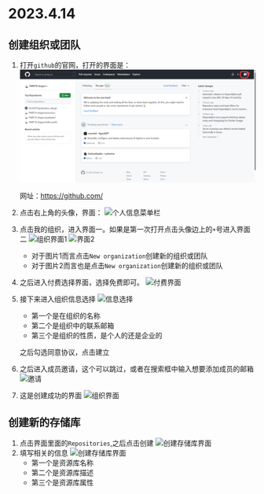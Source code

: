 # 2023.4.14

## 创建组织或团队

1. 打开`github`的官网，打开的界面是：
 ![个人界面](https://github.com/FMRT19-dragon/graduate1/blob/main/%E4%B8%AA%E4%BA%BA%E7%95%8C%E9%9D%A2.png)
  
   网址：<https://github.com/>
2. 点击右上角的头像，界面：
![个人信息菜单栏](D:\桌面文件\picture\个人信息菜单栏.png)
3. 点击我的组织，进入界面一。如果是第一次打开点击头像边上的`+`号进入界面二
 ![组织界面1](D:\桌面文件\picture\组织界面1.png)
 ![界面2](D:\桌面文件\picture\界面2.png)

    * 对于图片1而言点击`New organization`创建新的组织或团队
    * 对于图片2而言也是点击`New organization`创建新的组织或团队
4. 之后进入付费选择界面，选择免费即可。
![付费界面](D:\桌面文件\picture\界面3.png)
5. 接下来进入组织信息选择
![信息选择](D:\桌面文件\picture\界面4.png)

    * 第一个是在组织的名称
    * 第二个是组织中的联系邮箱
    * 第三个是组织的性质，是个人的还是企业的

    之后勾选同意协议，点击建立
6. 之后进入成员邀请，这个可以跳过，或者在搜索框中输入想要添加成员的邮箱
![邀请](D:\桌面文件\picture\界面5.png)
7. 这是创建成功的界面
![组织界面](D:\桌面文件\picture\界面6.png)

## 创建新的存储库

1. 点击界面里面的`Repositories`,之后点击创建
![创建存储库界面](D:\桌面文件\picture\界面7.png)
2. 填写相关的信息
![创建存储库界面](D:\桌面文件\picture\界面8.png)
    * 第一个是资源库名称
    * 第二个是资源库描述
    * 第三个是资源库属性
